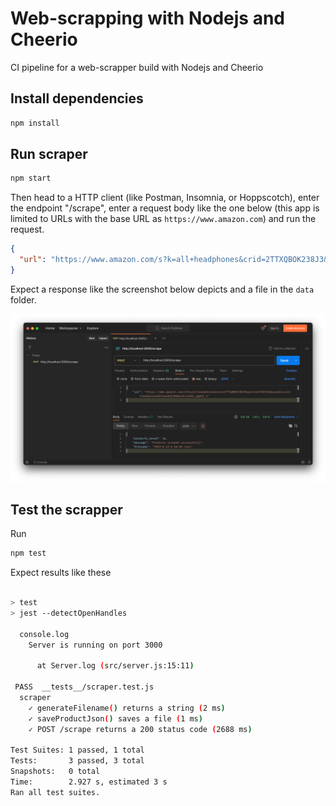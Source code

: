 # Web-scrapping with Nodejs and Cheerio

CI pipeline for a web-scrapper build with Nodejs and Cheerio

## Install dependencies

```bash
npm install
```

## Run scraper

```bash
npm start
```

Then head to a HTTP client (like Postman, Insomnia, or Hoppscotch), enter the endpoint "/scrape", enter a request body like the one below (this app is limited to URLs with the base URL as `https://www.amazon.com`) and run the request.

```json
{
  "url": "https://www.amazon.com/s?k=all+headphones&crid=2TTXQBOK238J3&qid=1667301526&sprefix=all+headphones%2Caps%2C284&ref=sr%5C_pg%5C_1"
}
```

Expect a response like the screenshot below depicts and a file in the `data` folder.

![Postman screenshot](image.png)

## Test the scrapper

Run

```bash
npm test
```

Expect results like these

```bash

> test
> jest --detectOpenHandles

  console.log
    Server is running on port 3000

      at Server.log (src/server.js:15:11)

 PASS  __tests__/scraper.test.js
  scraper
    ✓ generateFilename() returns a string (2 ms)
    ✓ saveProductJson() saves a file (1 ms)
    ✓ POST /scrape returns a 200 status code (2688 ms)

Test Suites: 1 passed, 1 total
Tests:       3 passed, 3 total
Snapshots:   0 total
Time:        2.927 s, estimated 3 s
Ran all test suites.
```
